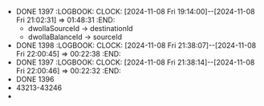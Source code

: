 - DONE 1397
  :LOGBOOK:
  CLOCK: [2024-11-08 Fri 19:14:00]--[2024-11-08 Fri 21:02:31] =>  01:48:31
  :END:
	- dwollaSourceId -> destinationId
	- dwollaBalanceId -> sourceId
- DONE 1398
  :LOGBOOK:
  CLOCK: [2024-11-08 Fri 21:38:07]--[2024-11-08 Fri 22:00:45] =>  00:22:38
  :END:
- DONE 1397
  :LOGBOOK:
  CLOCK: [2024-11-08 Fri 21:38:14]--[2024-11-08 Fri 22:00:46] =>  00:22:32
  :END:
- DONE 1396
- 43213-43246
-